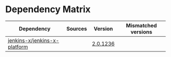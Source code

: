 # Dependency Matrix

Dependency | Sources | Version | Mismatched versions
---------- | ------- | ------- | -------------------
[jenkins-x/jenkins-x-platform](https://github.com/jenkins-x/jenkins-x-platform.git) |  | [2.0.1236](https://github.com/jenkins-x/jenkins-x-platform/releases/tag/v2.0.1236) | 
